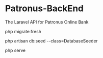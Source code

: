 # Patronus-BackEnd
The Laravel API for Patronus Online Bank

php migrate:fresh

php artisan db:seed --class=DatabaseSeeder

php serve
